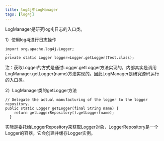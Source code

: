```yaml
---
title: log4j中LogManager
tags: [log4j]
---
```


LogManager是研究log4j日志的入口类。

1）使用log4j进行日志操作

```
import org.apache.log4j.Logger;
...
private static Logger logger=Logger.getLogger(Test.class);
```

注：获取Logger的方式是通过Logger.getLogger方法实现的，内部其实是调用LogManager.getLogger(name)方法实现的。因此LogManager是研究源码运行的入口类。

2）LogManager类的getLogger方法

```
// Delegate the actual manufacturing of the logger to the logger repository.
public static Logger getLogger(final String name) {
    return getLoggerRepository().getLogger(name);
  }
```

实际是委托给LoggerRepository来获取Logger对象，LoggerRepository是一个Logger的容器，它会创建并缓存Logger实例。